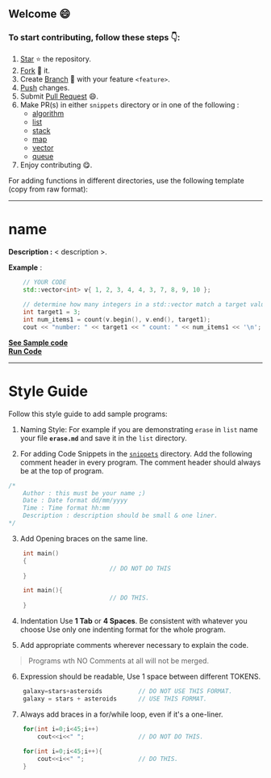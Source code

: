 
## Welcome :smile:
### To start contributing, follow these steps :point_down::

1. [Star](https://help.github.com/en/articles/about-stars) :star: the repository.
2. [Fork](https://help.github.com/en/articles/fork-a-repo) :fork_and_knife: it.
3. Create [Branch](https://help.github.com/en/articles/about-branches) :herb: with your feature `<feature>`.
4. [Push](https://help.github.com/en/articles/pushing-to-a-remote) changes.
5. Submit [Pull Request](https://help.github.com/en/articles/about-pull-requests) :smile:.
6. Make PR(s) in either `snippets` directory or in one of the following :
   - [algorithm](https://github.com/Bhupesh-V/30-Seconds-of-cpp/algorithm/)
   - [list](https://github.com/Bhupesh-V/30-Seconds-of-cpp/list/)
   - [stack](https://github.com/Bhupesh-V/30-Seconds-of-cpp/stack/)
   - [map](https://github.com/Bhupesh-V/30-Seconds-of-cpp/map/)
   - [vector](https://github.com/Bhupesh-V/30-Seconds-of-cpp/vector/)
   - [queue](https://github.com/Bhupesh-V/30-Seconds-of-cpp/queue/)
7. Enjoy contributing :yum:.

For adding functions in different directories, use the following template (copy from raw format): 


---
# name

**Description :**  < description >.
  
**Example** :

```cpp
    // YOUR CODE
    std::vector<int> v{ 1, 2, 3, 4, 4, 3, 7, 8, 9, 10 };
 
    // determine how many integers in a std::vector match a target value.
    int target1 = 3;
    int num_items1 = count(v.begin(), v.end(), target1);
    cout << "number: " << target1 << " count: " << num_items1 << '\n';
```
**[See Sample code](snippets/vector/example.cpp)**<br>
**[Run Code](https://rextester.com/ABC)**

---

# Style Guide
Follow this style guide to add sample programs:

1. Naming Style: 
   For example if you are demonstrating `erase` in `list` name your file **`erase.md`** and save it in the `list` directory.

2. For adding Code Snippets in the [`snippets`](https://github.com/Bhupesh-V/30-Seconds-of-cpp/snippets/) directory.
   Add the following comment header in every program. The comment header should always be at the top of program.
```cpp
/*
    Author : this must be your name ;)
    Date : Date format dd/mm/yyyy
    Time : Time format hh:mm
    Description : description should be small & one liner.
*/
```
 

3. Add Opening braces on the same line.
```cpp
    int main()
    {
                            // DO NOT DO THIS    
    }

    int main(){
                            // DO THIS.
    }
```
4. Indentation
    Use **1 Tab** or **4 Spaces**. Be consistent with whatever you choose
    Use only one indenting format for the whole program.

5. Add appropriate comments wherever necessary to explain the code.
> Programs wth NO Comments at all will not be merged.

6. Expression should be readable, Use 1 space between different TOKENS.
```cpp 
    galaxy=stars+asteroids          // DO NOT USE THIS FORMAT.
    galaxy = stars + asteroids      // USE THIS FORMAT.
```
7. Always add braces in a for/while loop, even if it's a one-liner.
```cpp    
    for(int i=0;i<45;i++)
        cout<<i<<" ";               // DO NOT DO THIS.
    
    for(int i=0;i<45;i++){
        cout<<i<<" ";               // DO THIS.
    }
```


